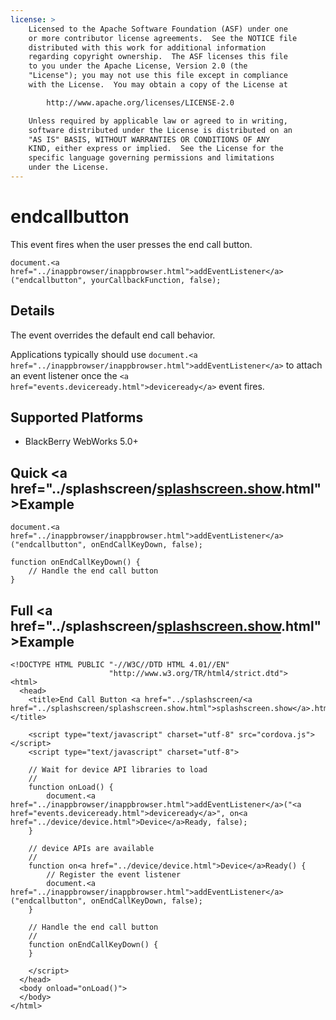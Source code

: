 ```yaml
---
license: >
    Licensed to the Apache Software Foundation (ASF) under one
    or more contributor license agreements.  See the NOTICE file
    distributed with this work for additional information
    regarding copyright ownership.  The ASF licenses this file
    to you under the Apache License, Version 2.0 (the
    "License"); you may not use this file except in compliance
    with the License.  You may obtain a copy of the License at

        http://www.apache.org/licenses/LICENSE-2.0

    Unless required by applicable law or agreed to in writing,
    software distributed under the License is distributed on an
    "AS IS" BASIS, WITHOUT WARRANTIES OR CONDITIONS OF ANY
    KIND, either express or implied.  See the License for the
    specific language governing permissions and limitations
    under the License.
---
```


# endcallbutton

This event fires when the user presses the end call button.

    document.<a href="../inappbrowser/inappbrowser.html">addEventListener</a>("endcallbutton", yourCallbackFunction, false);

## Details

The event overrides the default end call behavior.

Applications typically should use `document.<a href="../inappbrowser/inappbrowser.html">addEventListener</a>` to
attach an event listener once the `<a href="events.deviceready.html">deviceready</a>` event fires.

## Supported Platforms

- BlackBerry WebWorks 5.0+

## Quick <a href="../splashscreen/<a href="../splashscreen/splashscreen.show.html">splashscreen.show</a>.html">Example</a>

    document.<a href="../inappbrowser/inappbrowser.html">addEventListener</a>("endcallbutton", onEndCallKeyDown, false);

    function onEndCallKeyDown() {
        // Handle the end call button
    }

## Full <a href="../splashscreen/<a href="../splashscreen/splashscreen.show.html">splashscreen.show</a>.html">Example</a>

    <!DOCTYPE HTML PUBLIC "-//W3C//DTD HTML 4.01//EN"
                          "http://www.w3.org/TR/html4/strict.dtd">
    <html>
      <head>
        <title>End Call Button <a href="../splashscreen/<a href="../splashscreen/splashscreen.show.html">splashscreen.show</a>.html">Example</a></title>

        <script type="text/javascript" charset="utf-8" src="cordova.js"></script>
        <script type="text/javascript" charset="utf-8">

        // Wait for device API libraries to load
        //
        function onLoad() {
            document.<a href="../inappbrowser/inappbrowser.html">addEventListener</a>("<a href="events.deviceready.html">deviceready</a>", on<a href="../device/device.html">Device</a>Ready, false);
        }

        // device APIs are available
        //
        function on<a href="../device/device.html">Device</a>Ready() {
            // Register the event listener
            document.<a href="../inappbrowser/inappbrowser.html">addEventListener</a>("endcallbutton", onEndCallKeyDown, false);
        }

        // Handle the end call button
        //
        function onEndCallKeyDown() {
        }

        </script>
      </head>
      <body onload="onLoad()">
      </body>
    </html>
